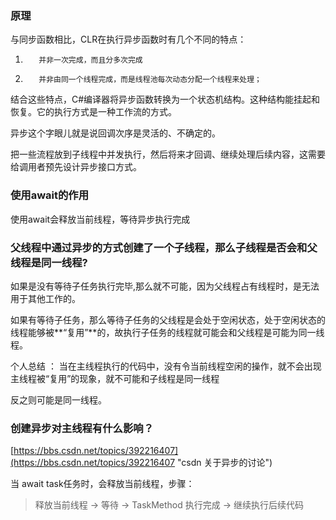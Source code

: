 ### 原理 ###

与同步函数相比，CLR在执行异步函数时有几个不同的特点：

1.        并非一次完成，而且分多次完成

2.        并非由同一个线程完成，而是线程池每次动态分配一个线程来处理；

结合这些特点，C#编译器将异步函数转换为一个状态机结构。这种结构能挂起和恢复。它的执行方式是一种工作流的方式。


异步这个字眼儿就是说回调次序是灵活的、不确定的。

把一些流程放到子线程中并发执行，然后将来才回调、继续处理后续内容，这需要给调用者预先设计异步接口方式。

### 使用await的作用 ###

使用await会释放当前线程，等待异步执行完成

### 父线程中通过异步的方式创建了一个子线程，那么子线程是否会和父线程是同一线程? ###

如果是没有等待子任务执行完毕,那么就不可能，因为父线程占有线程时，是无法用于其他工作的。

如果有等待子任务，那么等待子任务的父线程是会处于空闲状态，处于空闲状态的线程能够被**“复用”**的，故执行子任务的线程就可能会和父线程是可能为同一线程。

个人总结 ： 当在主线程执行的代码中，没有令当前线程空闲的操作，就不会出现主线程被“复用”的现象，就不可能和子线程是同一线程

反之则可能是同一线程。

### 创建异步对主线程有什么影响？ ###

[https://bbs.csdn.net/topics/392216407](https://bbs.csdn.net/topics/392216407 "csdn 关于异步的讨论")

当 await task任务时，会释放当前线程，步骤：

> 释放当前线程 -> 等待 -> TaskMethod 执行完成 -> 继续执行后续代码